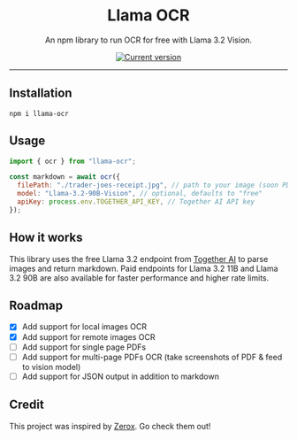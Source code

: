 <div align="center">
  <div>
    <h1 align="center">Llama OCR</h1>
  </div>
	<p>An npm library to run OCR for free with Llama 3.2 Vision.</p>

<a href="https://www.npmjs.com/package/llama-ocr"><img src="https://img.shields.io/npm/v/llama-ocr" alt="Current version"></a>

</div>

---

## Installation

`npm i llama-ocr`

## Usage

```js
import { ocr } from "llama-ocr";

const markdown = await ocr({
  filePath: "./trader-joes-receipt.jpg", // path to your image (soon PDF!)
  model: "Llama-3.2-90B-Vision", // optional, defaults to "free"
  apiKey: process.env.TOGETHER_API_KEY, // Together AI API key
});
```

## How it works

This library uses the free Llama 3.2 endpoint from [Together AI](https://dub.sh/together-ai) to parse images and return markdown. Paid endpoints for Llama 3.2 11B and Llama 3.2 90B are also available for faster performance and higher rate limits.

## Roadmap

- [x] Add support for local images OCR
- [x] Add support for remote images OCR
- [ ] Add support for single page PDFs
- [ ] Add support for multi-page PDFs OCR (take screenshots of PDF & feed to vision model)
- [ ] Add support for JSON output in addition to markdown

## Credit

This project was inspired by [Zerox](https://github.com/getomni-ai/zerox). Go check them out!
